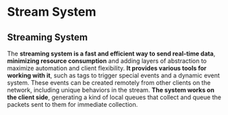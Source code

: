 # Stream System

## **Streaming System** 

The **streaming system is a fast and efficient way to send real-time data**, **minimizing resource consumption** and adding layers of abstraction to maximize automation and client flexibility. **It provides various tools for working with it**, such as tags to trigger special events and a dynamic event system. These events can be created remotely from other clients on the network, including unique behaviors in the stream. **The system works on the client side**, generating a kind of local queues that collect and queue the packets sent to them for immediate collection.

